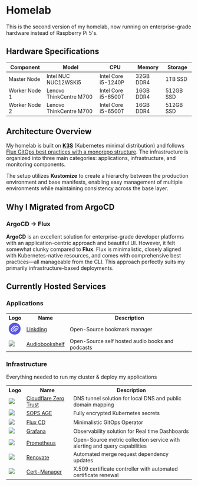 # Homelab

This is the second version of my homelab, now running on enterprise-grade hardware instead of Raspberry Pi 5's.

## Hardware Specifications

| Component | Model | CPU | Memory | Storage |
|-----------|-------|-----|--------|---------|
| Master Node | Intel NUC NUC12WSKi5 | Intel Core i5-1240P | 32GB DDR4 | 1TB SSD |
| Worker Node 1 | Lenovo ThinkCentre M700 | Intel Core i5-6500T | 16GB DDR4 | 512GB SSD |
| Worker Node 2 | Lenovo ThinkCentre M700 | Intel Core i5-6500T | 16GB DDR4 | 512GB SSD |


## Architecture Overview

My homelab is built on [**K3S**](https://docs.k3s.io/) (Kubernetes minimal distribution) and follows [Flux GitOps best practices with a monorepo structure](https://fluxcd.io/flux/guides/repository-structure/#repository-structure). The infrastructure is organized into three main categories: applications, infrastructure, and monitoring components.


The setup utilizes **Kustomize** to create a hierarchy between the production environment and base manifests, enabling easy management of multiple environments while maintaining consistency across the base layer.

## Why I Migrated from ArgoCD

### ArgoCD → Flux

**ArgoCD** is an excellent solution for enterprise-grade developer platforms with an application-centric approach and beautiful UI. However, it felt somewhat clunky compared to **Flux**. Flux is minimalistic, closely aligned with Kubernetes-native resources, and comes with comprehensive best practices—all manageable from the CLI. This approach perfectly suits my primarily infrastructure-based deployments.

## Currently Hosted Services

### Applications

<table>
    <tr>
        <th>Logo</th>
        <th>Name</th>
        <th>Description</th>
    </tr>
        <td><img width="32" src="https://raw.githubusercontent.com/sissbruecker/linkding/357c2d139999431f3b3278436065016ae990b460/docs/src/assets/logo.svg"></td>
        <td><a href="https://linkding.link/">Linkding</a></td>
        <td>Open-Source bookmark manager</td>
    </tr>
    <tr>
        <td><img width="32" src="https://www.audiobookshelf.org/Logo.png"></td>
        <td><a href="https://www.audiobookshelf.org/">Audiobookshelf</a></td>
        <td>Open-Source self hosted audio books and podcasts</td>
    </tr>
</table>

### Infrastructure

Everything needed to run my cluster & deploy my applications
<table>
    <tr>
        <th>Logo</th>
        <th>Name</th>
        <th>Description</th>
    </tr>
    <tr>
        <td><img width="32" src="https://cdn.jsdelivr.net/gh/walkxcode/dashboard-icons/png/cloudflare-zero-trust.png"></td>
        <td><a href="https://developers.cloudflare.com/cloudflare-one/">Cloudflare Zero Trust</a></td>
        <td>DNS tunnel solution for local DNS and public domain mapping</td>
    </tr>
    <tr>
        <td><img width="32" src="https://raw.githubusercontent.com/age-sops/age/a6f31cc254a8e1b56881f6f245cd0857238bd5bd/logo/logo.svg"></td>
        <td><a href="https://fluxcd.io/flux/guides/mozilla-sops/">SOPS AGE</a></td>
        <td>Fully encrypted Kubernetes secrets</td>
    </tr>
    <tr>
        <td><img width="32" src="https://cdn.jsdelivr.net/gh/homarr-labs/dashboard-icons/svg/flux-cd.svg"></td>
        <td><a href="https://fluxcd.io/">Flux CD</a></td>
        <td>Minimalistic GitOps Operator</td>
    </tr>
    <tr>
        <td><img width="32" src="https://cdn.jsdelivr.net/gh/walkxcode/dashboard-icons/svg/grafana.svg"></td>
        <td><a href="https://grafana.com/">Grafana</a></td>
        <td>Observability solution for Real time Dashboards</td>
    </tr>
    <tr>
        <td><img width="32" src="https://cdn.jsdelivr.net/gh/walkxcode/dashboard-icons/svg/prometheus.svg"></td>
        <td><a href="https://prometheus.io/">Prometheus</a></td>
        <td>Open-Source metric collection service with alerting and query capabilities</td>
    </tr>
    <tr>
        <td><img width="32" src="https://www.svgrepo.com/download/374041/renovate.svg"></td>
        <td><a href="https://github.com/renovatebot/renovate">Renovate</a></td>
        <td>Automated merge request dependency updates</td>
    </tr>
    <tr>
        <td><img width="32" src="https://cdn.jsdelivr.net/gh/walkxcode/dashboard-icons/svg/cert-manager.svg"></td>
        <td><a href="https://cert-manager.io">Cert-Manager</a></td>
        <td>X.509 certificate controller with automated certificate renewal</td>
    </tr>
</table>
